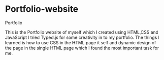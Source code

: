 # Portfolio-website
Portfolio

This is the Portfolio website of myself which I created using HTML,CSS and JavaScript
I tried Typed.js for some creativity in to my portfolio.
The things I learned is how to use CSS in the HTML page it self and dynamic design of the page in the single 
HTML page which I found the most important task for me.
